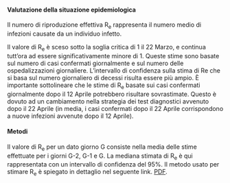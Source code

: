 <h4>Valutazione della situazione epidemiologica</h4>

Il numero di riproduzione effettiva R<sub>e</sub> rappresenta il numero medio di infezioni causate da un individuo infetto. 
 
Il valore di R<sub>e</sub> è sceso sotto la soglia critica di 1 il 22 Marzo, e continua tutt’ora ad essere significativamente minore di 1. Queste stime sono basate sul numero di casi confermati giornalmente e sul numero delle ospedalizzazioni giornaliere. L’intervallo di confidenza sulla stima di Re che si basa sul numero giornaliero di decessi risulta essere più ampio. È importante sottolineare che le stime di R<sub>e</sub> basate sui casi confermati giornalmente dopo il 12 Aprile potrebbero risultare sovrastimate. Questo è dovuto ad un cambiamento nella strategia dei test diagnostici avvenuto dopo il 22 Aprile (in media, i casi confermati dopo il 22 Aprile corrispondono a nuove infezioni avvenute dopo il 12 Aprile). 

<h4>Metodi</h4>

Il valore di R<sub>e</sub> per un dato giorno G consiste nella media delle stime effettuate per i giorni G-2, G-1 e G. La mediana stimata di R<sub>e</sub> è qui rappresentata con un intervallo di confidenza del 95%. Il metodo usato per stimare R<sub>e</sub> è spiegato in dettaglio nel seguente link. [PDF](https://smw.ch/article/doi/smw.2020.20271).
